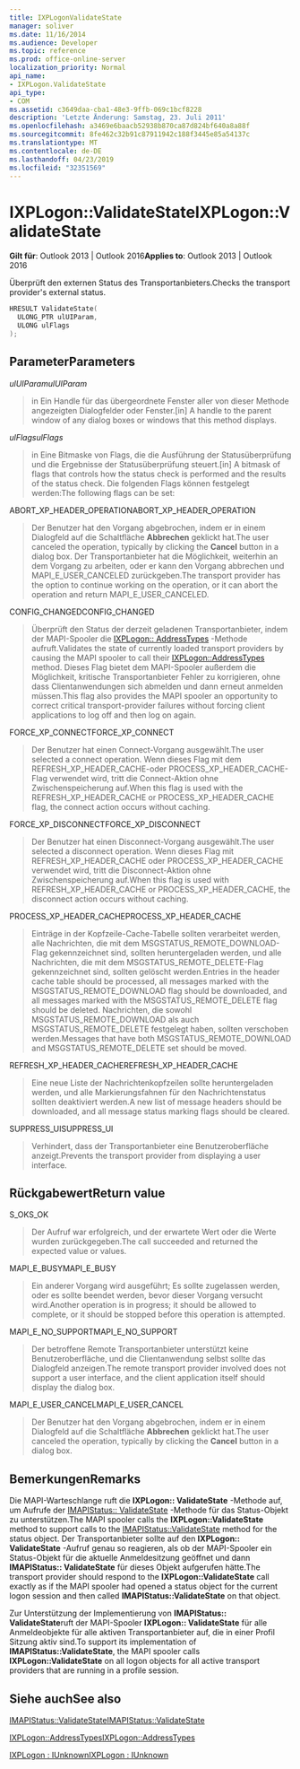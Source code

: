 ```yaml
---
title: IXPLogonValidateState
manager: soliver
ms.date: 11/16/2014
ms.audience: Developer
ms.topic: reference
ms.prod: office-online-server
localization_priority: Normal
api_name:
- IXPLogon.ValidateState
api_type:
- COM
ms.assetid: c3649daa-cba1-48e3-9ffb-069c1bcf8228
description: 'Letzte Änderung: Samstag, 23. Juli 2011'
ms.openlocfilehash: a3469e6baacb52938b870ca87d824bf640a8a88f
ms.sourcegitcommit: 8fe462c32b91c87911942c188f3445e85a54137c
ms.translationtype: MT
ms.contentlocale: de-DE
ms.lasthandoff: 04/23/2019
ms.locfileid: "32351569"
---
```

# <a name="ixplogonvalidatestate"></a><span data-ttu-id="563c8-103">IXPLogon::ValidateState</span><span class="sxs-lookup"><span data-stu-id="563c8-103">IXPLogon::ValidateState</span></span>

  
  
<span data-ttu-id="563c8-104">**Gilt für**: Outlook 2013 | Outlook 2016</span><span class="sxs-lookup"><span data-stu-id="563c8-104">**Applies to**: Outlook 2013 | Outlook 2016</span></span> 
  
<span data-ttu-id="563c8-105">Überprüft den externen Status des Transportanbieters.</span><span class="sxs-lookup"><span data-stu-id="563c8-105">Checks the transport provider's external status.</span></span> 
  
```cpp
HRESULT ValidateState(
  ULONG_PTR ulUIParam,
  ULONG ulFlags
);
```

## <a name="parameters"></a><span data-ttu-id="563c8-106">Parameter</span><span class="sxs-lookup"><span data-stu-id="563c8-106">Parameters</span></span>

 <span data-ttu-id="563c8-107">_ulUIParam_</span><span class="sxs-lookup"><span data-stu-id="563c8-107">_ulUIParam_</span></span>
  
> <span data-ttu-id="563c8-108">in Ein Handle für das übergeordnete Fenster aller von dieser Methode angezeigten Dialogfelder oder Fenster.</span><span class="sxs-lookup"><span data-stu-id="563c8-108">[in] A handle to the parent window of any dialog boxes or windows that this method displays.</span></span>
    
 <span data-ttu-id="563c8-109">_ulFlags_</span><span class="sxs-lookup"><span data-stu-id="563c8-109">_ulFlags_</span></span>
  
> <span data-ttu-id="563c8-110">in Eine Bitmaske von Flags, die die Ausführung der Statusüberprüfung und die Ergebnisse der Statusüberprüfung steuert.</span><span class="sxs-lookup"><span data-stu-id="563c8-110">[in] A bitmask of flags that controls how the status check is performed and the results of the status check.</span></span> <span data-ttu-id="563c8-111">Die folgenden Flags können festgelegt werden:</span><span class="sxs-lookup"><span data-stu-id="563c8-111">The following flags can be set:</span></span>
    
<span data-ttu-id="563c8-112">ABORT_XP_HEADER_OPERATION</span><span class="sxs-lookup"><span data-stu-id="563c8-112">ABORT_XP_HEADER_OPERATION</span></span> 
  
> <span data-ttu-id="563c8-113">Der Benutzer hat den Vorgang abgebrochen, indem er in einem Dialogfeld auf die Schaltfläche **Abbrechen** geklickt hat.</span><span class="sxs-lookup"><span data-stu-id="563c8-113">The user canceled the operation, typically by clicking the **Cancel** button in a dialog box.</span></span> <span data-ttu-id="563c8-114">Der Transportanbieter hat die Möglichkeit, weiterhin an dem Vorgang zu arbeiten, oder er kann den Vorgang abbrechen und MAPI_E_USER_CANCELED zurückgeben.</span><span class="sxs-lookup"><span data-stu-id="563c8-114">The transport provider has the option to continue working on the operation, or it can abort the operation and return MAPI_E_USER_CANCELED.</span></span> 
    
<span data-ttu-id="563c8-115">CONFIG_CHANGED</span><span class="sxs-lookup"><span data-stu-id="563c8-115">CONFIG_CHANGED</span></span> 
  
> <span data-ttu-id="563c8-116">Überprüft den Status der derzeit geladenen Transportanbieter, indem der MAPI-Spooler die [IXPLogon:: AddressTypes](ixplogon-addresstypes.md) -Methode aufruft.</span><span class="sxs-lookup"><span data-stu-id="563c8-116">Validates the state of currently loaded transport providers by causing the MAPI spooler to call their [IXPLogon::AddressTypes](ixplogon-addresstypes.md) method.</span></span> <span data-ttu-id="563c8-117">Dieses Flag bietet dem MAPI-Spooler außerdem die Möglichkeit, kritische Transportanbieter Fehler zu korrigieren, ohne dass Clientanwendungen sich abmelden und dann erneut anmelden müssen.</span><span class="sxs-lookup"><span data-stu-id="563c8-117">This flag also provides the MAPI spooler an opportunity to correct critical transport-provider failures without forcing client applications to log off and then log on again.</span></span> 
    
<span data-ttu-id="563c8-118">FORCE_XP_CONNECT</span><span class="sxs-lookup"><span data-stu-id="563c8-118">FORCE_XP_CONNECT</span></span> 
  
> <span data-ttu-id="563c8-119">Der Benutzer hat einen Connect-Vorgang ausgewählt.</span><span class="sxs-lookup"><span data-stu-id="563c8-119">The user selected a connect operation.</span></span> <span data-ttu-id="563c8-120">Wenn dieses Flag mit dem REFRESH_XP_HEADER_CACHE-oder PROCESS_XP_HEADER_CACHE-Flag verwendet wird, tritt die Connect-Aktion ohne Zwischenspeicherung auf.</span><span class="sxs-lookup"><span data-stu-id="563c8-120">When this flag is used with the REFRESH_XP_HEADER_CACHE or PROCESS_XP_HEADER_CACHE flag, the connect action occurs without caching.</span></span>
    
<span data-ttu-id="563c8-121">FORCE_XP_DISCONNECT</span><span class="sxs-lookup"><span data-stu-id="563c8-121">FORCE_XP_DISCONNECT</span></span> 
  
> <span data-ttu-id="563c8-122">Der Benutzer hat einen Disconnect-Vorgang ausgewählt.</span><span class="sxs-lookup"><span data-stu-id="563c8-122">The user selected a disconnect operation.</span></span> <span data-ttu-id="563c8-123">Wenn dieses Flag mit REFRESH_XP_HEADER_CACHE oder PROCESS_XP_HEADER_CACHE verwendet wird, tritt die Disconnect-Aktion ohne Zwischenspeicherung auf.</span><span class="sxs-lookup"><span data-stu-id="563c8-123">When this flag is used with REFRESH_XP_HEADER_CACHE or PROCESS_XP_HEADER_CACHE, the disconnect action occurs without caching.</span></span>
    
<span data-ttu-id="563c8-124">PROCESS_XP_HEADER_CACHE</span><span class="sxs-lookup"><span data-stu-id="563c8-124">PROCESS_XP_HEADER_CACHE</span></span> 
  
> <span data-ttu-id="563c8-125">Einträge in der Kopfzeile-Cache-Tabelle sollten verarbeitet werden, alle Nachrichten, die mit dem MSGSTATUS_REMOTE_DOWNLOAD-Flag gekennzeichnet sind, sollten heruntergeladen werden, und alle Nachrichten, die mit dem MSGSTATUS_REMOTE_DELETE-Flag gekennzeichnet sind, sollten gelöscht werden.</span><span class="sxs-lookup"><span data-stu-id="563c8-125">Entries in the header cache table should be processed, all messages marked with the MSGSTATUS_REMOTE_DOWNLOAD flag should be downloaded, and all messages marked with the MSGSTATUS_REMOTE_DELETE flag should be deleted.</span></span> <span data-ttu-id="563c8-126">Nachrichten, die sowohl MSGSTATUS_REMOTE_DOWNLOAD als auch MSGSTATUS_REMOTE_DELETE festgelegt haben, sollten verschoben werden.</span><span class="sxs-lookup"><span data-stu-id="563c8-126">Messages that have both MSGSTATUS_REMOTE_DOWNLOAD and MSGSTATUS_REMOTE_DELETE set should be moved.</span></span>
    
<span data-ttu-id="563c8-127">REFRESH_XP_HEADER_CACHE</span><span class="sxs-lookup"><span data-stu-id="563c8-127">REFRESH_XP_HEADER_CACHE</span></span> 
  
> <span data-ttu-id="563c8-128">Eine neue Liste der Nachrichtenkopfzeilen sollte heruntergeladen werden, und alle Markierungsfahnen für den Nachrichtenstatus sollten deaktiviert werden.</span><span class="sxs-lookup"><span data-stu-id="563c8-128">A new list of message headers should be downloaded, and all message status marking flags should be cleared.</span></span>
    
<span data-ttu-id="563c8-129">SUPPRESS_UI</span><span class="sxs-lookup"><span data-stu-id="563c8-129">SUPPRESS_UI</span></span> 
  
> <span data-ttu-id="563c8-130">Verhindert, dass der Transportanbieter eine Benutzeroberfläche anzeigt.</span><span class="sxs-lookup"><span data-stu-id="563c8-130">Prevents the transport provider from displaying a user interface.</span></span>
    
## <a name="return-value"></a><span data-ttu-id="563c8-131">Rückgabewert</span><span class="sxs-lookup"><span data-stu-id="563c8-131">Return value</span></span>

<span data-ttu-id="563c8-132">S_OK</span><span class="sxs-lookup"><span data-stu-id="563c8-132">S_OK</span></span> 
  
> <span data-ttu-id="563c8-133">Der Aufruf war erfolgreich, und der erwartete Wert oder die Werte wurden zurückgegeben.</span><span class="sxs-lookup"><span data-stu-id="563c8-133">The call succeeded and returned the expected value or values.</span></span>
    
<span data-ttu-id="563c8-134">MAPI_E_BUSY</span><span class="sxs-lookup"><span data-stu-id="563c8-134">MAPI_E_BUSY</span></span> 
  
> <span data-ttu-id="563c8-135">Ein anderer Vorgang wird ausgeführt; Es sollte zugelassen werden, oder es sollte beendet werden, bevor dieser Vorgang versucht wird.</span><span class="sxs-lookup"><span data-stu-id="563c8-135">Another operation is in progress; it should be allowed to complete, or it should be stopped before this operation is attempted.</span></span>
    
<span data-ttu-id="563c8-136">MAPI_E_NO_SUPPORT</span><span class="sxs-lookup"><span data-stu-id="563c8-136">MAPI_E_NO_SUPPORT</span></span> 
  
> <span data-ttu-id="563c8-137">Der betroffene Remote Transportanbieter unterstützt keine Benutzeroberfläche, und die Clientanwendung selbst sollte das Dialogfeld anzeigen.</span><span class="sxs-lookup"><span data-stu-id="563c8-137">The remote transport provider involved does not support a user interface, and the client application itself should display the dialog box.</span></span>
    
<span data-ttu-id="563c8-138">MAPI_E_USER_CANCEL</span><span class="sxs-lookup"><span data-stu-id="563c8-138">MAPI_E_USER_CANCEL</span></span> 
  
> <span data-ttu-id="563c8-139">Der Benutzer hat den Vorgang abgebrochen, indem er in einem Dialogfeld auf die Schaltfläche **Abbrechen** geklickt hat.</span><span class="sxs-lookup"><span data-stu-id="563c8-139">The user canceled the operation, typically by clicking the **Cancel** button in a dialog box.</span></span> 
    
## <a name="remarks"></a><span data-ttu-id="563c8-140">Bemerkungen</span><span class="sxs-lookup"><span data-stu-id="563c8-140">Remarks</span></span>

<span data-ttu-id="563c8-141">Die MAPI-Warteschlange ruft die **IXPLogon:: ValidateState** -Methode auf, um Aufrufe der [IMAPIStatus:: ValidateState](imapistatus-validatestate.md) -Methode für das Status-Objekt zu unterstützen.</span><span class="sxs-lookup"><span data-stu-id="563c8-141">The MAPI spooler calls the **IXPLogon::ValidateState** method to support calls to the [IMAPIStatus::ValidateState](imapistatus-validatestate.md) method for the status object.</span></span> <span data-ttu-id="563c8-142">Der Transportanbieter sollte auf den **IXPLogon:: ValidateState** -Aufruf genau so reagieren, als ob der MAPI-Spooler ein Status-Objekt für die aktuelle Anmeldesitzung geöffnet und dann **IMAPIStatus:: ValidateState** für dieses Objekt aufgerufen hätte.</span><span class="sxs-lookup"><span data-stu-id="563c8-142">The transport provider should respond to the **IXPLogon::ValidateState** call exactly as if the MAPI spooler had opened a status object for the current logon session and then called **IMAPIStatus::ValidateState** on that object.</span></span> 
  
<span data-ttu-id="563c8-143">Zur Unterstützung der Implementierung von **IMAPIStatus:: ValidateState**ruft der MAPI-Spooler **IXPLogon:: ValidateState** für alle Anmeldeobjekte für alle aktiven Transportanbieter auf, die in einer Profil Sitzung aktiv sind.</span><span class="sxs-lookup"><span data-stu-id="563c8-143">To support its implementation of **IMAPIStatus::ValidateState**, the MAPI spooler calls **IXPLogon::ValidateState** on all logon objects for all active transport providers that are running in a profile session.</span></span> 
  
## <a name="see-also"></a><span data-ttu-id="563c8-144">Siehe auch</span><span class="sxs-lookup"><span data-stu-id="563c8-144">See also</span></span>



[<span data-ttu-id="563c8-145">IMAPIStatus::ValidateState</span><span class="sxs-lookup"><span data-stu-id="563c8-145">IMAPIStatus::ValidateState</span></span>](imapistatus-validatestate.md)
  
[<span data-ttu-id="563c8-146">IXPLogon::AddressTypes</span><span class="sxs-lookup"><span data-stu-id="563c8-146">IXPLogon::AddressTypes</span></span>](ixplogon-addresstypes.md)
  
[<span data-ttu-id="563c8-147">IXPLogon : IUnknown</span><span class="sxs-lookup"><span data-stu-id="563c8-147">IXPLogon : IUnknown</span></span>](ixplogoniunknown.md)


